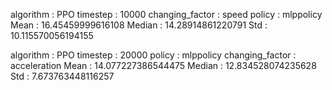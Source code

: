 algorithm : PPO
timestep : 10000
changing_factor : speed
policy : mlppolicy
Mean : 16.45459999616108
Median : 14.28914861220791
Std : 10.115570056194155

algorithm : PPO
timestep : 20000
policy : mlppolicy
changing_factor : acceleration
Mean : 14.077227386544475
Median : 12.834528074235628
Std : 7.673763448116257

